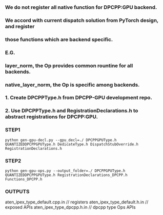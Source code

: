 ### We do not register all native function for DPCPP:GPU backend.
### We accord with current dispatch solution from PyTorch design, and register
### those functions which are backend specific.
### E.G.
### layer_norm, the Op provides common rountine for all backends.
### native_layer_norm, the Op is specific among backends.
###
### 1. Create DPCPPType.h from DPCPP-GPU development repo.
### 2. Use DPCPPType.h and RegistrationDeclarations.h to abstract registrations for DPCPP:GPU.

### STEP1
`python gen-gpu-decl.py --gpu_decl=./ DPCPPGPUType.h QUANTIZEDDPCPPGPUType.h DedicateType.h DispatchStubOverride.h RegistrationDeclarations.h`

### STEP2
`python gen-gpu-ops.py --output_folder=./ DPCPPGPUType.h QUANTIZEDDPCPPGPUType.h RegistrationDeclarations_DPCPP.h Functions_DPCPP.h`

### OUTPUTS
aten_ipex_type_default.cpp.in // registers
aten_ipex_type_default.h.in // exposed APIs
aten_ipex_type_dpcpp.h.in // dpcpp type Ops APIs

